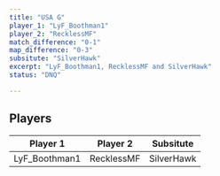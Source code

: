```yaml
---
title: "USA G"
player_1: "LyF_Boothman1"
player_2: "RecklessMF"
match_difference: "0-1"
map_difference: "0-3"
subsitute: "SilverHawk"
excerpt: "LyF_Boothman1, RecklessMF and SilverHawk"
status: "DNQ"

---
```

## Players

| Player 1 | Player 2 | Subsitute |
| -- | -- | -- |
| LyF_Boothman1 | RecklessMF | SilverHawk |
